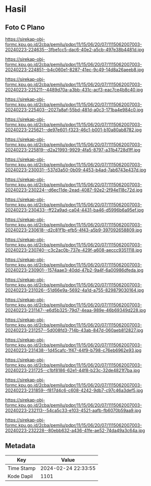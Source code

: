 # Hasil

## Foto C Plano

https://sirekap-obj-formc.kpu.go.id/2cba/pemilu/pdpr/11/15/06/20/07/1115062007003-20240223-224635--3fbe1cc5-dac6-40e2-a5cb-497e38b4481d.jpg

https://sirekap-obj-formc.kpu.go.id/2cba/pemilu/pdpr/11/15/06/20/07/1115062007003-20240223-224851--b4c060e1-8287-41ec-9c49-14d8a26aeeb8.jpg

https://sirekap-obj-formc.kpu.go.id/2cba/pemilu/pdpr/11/15/06/20/07/1115062007003-20240223-225211--4489d70a-a3bb-431c-acf3-eac7ce4b8c40.jpg

https://sirekap-obj-formc.kpu.go.id/2cba/pemilu/pdpr/11/15/06/20/07/1115062007003-20240223-225403--2027a8af-55bd-481d-a0c3-171ba4e984c0.jpg

https://sirekap-obj-formc.kpu.go.id/2cba/pemilu/pdpr/11/15/06/20/07/1115062007003-20240223-225621--de97e601-f323-46c1-b001-b10a80ab8782.jpg

https://sirekap-obj-formc.kpu.go.id/2cba/pemilu/pdpr/11/15/06/20/07/1115062007003-20240223-225819--d2a21993-9929-4fa5-8797-a31b4728d1ff.jpg

https://sirekap-obj-formc.kpu.go.id/2cba/pemilu/pdpr/11/15/06/20/07/1115062007003-20240223-230031--537d3a50-0b09-4453-b4ad-7ab6743e437d.jpg

https://sirekap-obj-formc.kpu.go.id/2cba/pemilu/pdpr/11/15/06/20/07/1115062007003-20240223-230224--d6ec11de-2ead-4087-92e2-2f94e118c72d.jpg

https://sirekap-obj-formc.kpu.go.id/2cba/pemilu/pdpr/11/15/06/20/07/1115062007003-20240223-230433--ff22a9ad-ca04-4431-ba46-d5996b6a95ef.jpg

https://sirekap-obj-formc.kpu.go.id/2cba/pemilu/pdpr/11/15/06/20/07/1115062007003-20240223-230618--d2c81f1b-efb5-4f43-a5b9-397092658809.jpg

https://sirekap-obj-formc.kpu.go.id/2cba/pemilu/pdpr/11/15/06/20/07/1115062007003-20240223-230740--c3c2ac0b-737e-429f-a608-aeccc9351118.jpg

https://sirekap-obj-formc.kpu.go.id/2cba/pemilu/pdpr/11/15/06/20/07/1115062007003-20240223-230901--1574aae3-40dd-47b2-9a4f-6a00986dfeda.jpg

https://sirekap-obj-formc.kpu.go.id/2cba/pemilu/pdpr/11/15/06/20/07/1115062007003-20240223-231026--51d66e9a-5692-4a1d-a755-829879030164.jpg

https://sirekap-obj-formc.kpu.go.id/2cba/pemilu/pdpr/11/15/06/20/07/1115062007003-20240223-231147--e6d5b325-79d7-4eaa-989e-46b69349d228.jpg

https://sirekap-obj-formc.kpu.go.id/2cba/pemilu/pdpr/11/15/06/20/07/1115062007003-20240223-231257--5d008fd3-714b-43ab-847d-060aeb812827.jpg

https://sirekap-obj-formc.kpu.go.id/2cba/pemilu/pdpr/11/15/06/20/07/1115062007003-20240223-231438--1d45cafc-1f47-44f9-b798-c76eb6962e93.jpg

https://sirekap-obj-formc.kpu.go.id/2cba/pemilu/pdpr/11/15/06/20/07/1115062007003-20240223-231725--c1bf8186-62e1-44f8-b23c-32de4821f7ba.jpg

https://sirekap-obj-formc.kpu.go.id/2cba/pemilu/pdpr/11/15/06/20/07/1115062007003-20240223-231859--f817d4c6-c608-4242-9db7-c97c46a3def5.jpg

https://sirekap-obj-formc.kpu.go.id/2cba/pemilu/pdpr/11/15/06/20/07/1115062007003-20240223-232113--54ca5c33-e103-4521-aafb-fb6070b59aa9.jpg

https://sirekap-obj-formc.kpu.go.id/2cba/pemilu/pdpr/11/15/06/20/07/1115062007003-20240223-232228--80ebb632-a436-41fe-ae52-74da49a3c64a.jpg


## Metadata

| Key        | Value               |
| ---------- | ------------------- |
| Time Stamp | 2024-02-24 22:33:55 |
| Kode Dapil | 1101                |




